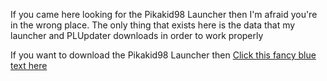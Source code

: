 If you came here looking for the Pikakid98 Launcher then I'm afraid you're in the wrong place. The only thing that exists here is the data that my launcher and PLUpdater downloads in order to work properly

If you want to download the Pikakid98 Launcher then [Click this fancy blue text here](https://git-pikakid98.github.io/plupdater-latest)
